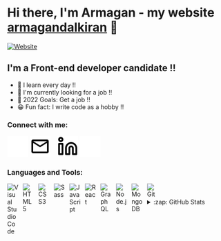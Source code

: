 # Hi there, I'm Armagan - my website [armagandalkiran][website] 👋 


[![Website](https://img.shields.io/website?label=armagandalkiran.com&style=for-the-badge&url=https%3A%2F%2Fcodestackr.com)](https://www.armagandalkiran.com/)

## I'm a Front-end developer candidate !!

- 👀 I learn every day !!
- 🚀 I'm currently looking for a job !!
- 🥅 2022 Goals: Get a job !!
- 😁 Fun fact: I write code as a hobby !!

### Connect with me:
[![website](./img/mail-dark.svg)](mailto:armagandalkran20@gmail.com/#gh-dark-mode-only)
[![website](./img/mail-light.svg)](mailto:armagandalkran20@gmail.com/#gh-light-mode-only)
&nbsp;&nbsp;
[![website](./img/linkedin-light.svg)](https://www.linkedin.com/in/arma%C4%9Fan-dalk%C4%B1ran-4aa233171/#gh-light-mode-only)
[![website](./img/linkedin-dark.svg)](https://www.linkedin.com/in/arma%C4%9Fan-dalk%C4%B1ran-4aa233171/#gh-dark-mode-only)

### Languages and Tools:



[<img align="left" alt="Visual Studio Code" width="26px" src="https://cdn.jsdelivr.net/gh/devicons/devicon/icons/vscode/vscode-original.svg" style="padding-right:10px;" />]()
[<img align="left" alt="HTML5" width="26px" src="https://cdn.jsdelivr.net/gh/devicons/devicon/icons/html5/html5-original.svg" style="padding-right:10px;" />]()
[<img align="left" alt="CSS3" width="26px" src="https://cdn.jsdelivr.net/gh/devicons/devicon/icons/css3/css3-original.svg" style="padding-right:10px;" />]()
[<img align="left" alt="Sass" width="26px" src="https://cdn.jsdelivr.net/gh/devicons/devicon/icons/sass/sass-original.svg" style="padding-right:10px;" />]()
[<img align="left" alt="JavaScript" width="26px" src="https://cdn.jsdelivr.net/gh/devicons/devicon/icons/javascript/javascript-original.svg" style="padding-right:10px;" />]()
[<img align="left" alt="React" width="26px" src="https://cdn.jsdelivr.net/gh/devicons/devicon/icons/react/react-original.svg" style="padding-right:10px;" />]()
[<img align="left" alt="GraphQL" width="26px" src="https://cdn.jsdelivr.net/gh/devicons/devicon/icons/graphql/graphql-plain.svg" style="padding-right:10px;" />]()
[<img align="left" alt="Node.js" width="26px" src="https://cdn.jsdelivr.net/gh/devicons/devicon/icons/nodejs/nodejs-original.svg" style="padding-right:10px;" />]()
[<img align="left" alt="MongoDB" width="26px" src="https://cdn.jsdelivr.net/gh/devicons/devicon/icons/mongodb/mongodb-original.svg" style="padding-right:10px;" />]()
[<img align="left" alt="Git" width="26px" src="https://cdn.jsdelivr.net/gh/devicons/devicon/icons/git/git-original.svg" style="padding-right:10px;" />]()




<br />
<br />

<details>
  <summary>:zap: GitHub Stats</summary>

  <img align="left" alt="armagandalkiran's GitHub Stats" src="https://github-readme-stats.vercel.app/api?username=armagandalkiran&show_icons=true&hide_border=false&title_color=ff652f&icon_color=FFE400&bg_color=09131B&text_color=ffffff&border_color=0c1a25" />

</details>

[website]: https://www.armagandalkiran.com/
[linkedin]: https://www.linkedin.com/in/arma%C4%9Fan-dalk%C4%B1ran-4aa233171/
